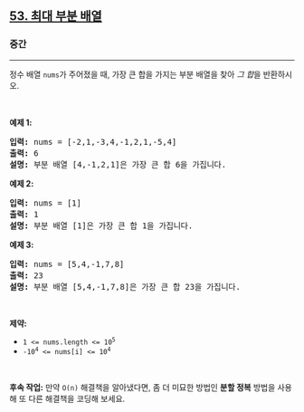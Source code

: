<h2><a href="https://leetcode.com/problems/maximum-subarray">53. 최대 부분 배열</a></h2><h3>중간</h3><hr><p>정수 배열 <code>nums</code>가 주어졌을 때, 가장 큰 합을 가지는 <span data-keyword="subarray-nonempty">부분 배열</span>을 찾아 <em>그 합</em>을 반환하시오.</p>

<p>&nbsp;</p>
<p><strong class="example">예제 1:</strong></p>

<pre>
<strong>입력:</strong> nums = [-2,1,-3,4,-1,2,1,-5,4]
<strong>출력:</strong> 6
<strong>설명:</strong> 부분 배열 [4,-1,2,1]은 가장 큰 합 6을 가집니다.
</pre>

<p><strong class="example">예제 2:</strong></p>

<pre>
<strong>입력:</strong> nums = [1]
<strong>출력:</strong> 1
<strong>설명:</strong> 부분 배열 [1]은 가장 큰 합 1을 가집니다.
</pre>

<p><strong class="example">예제 3:</strong></p>

<pre>
<strong>입력:</strong> nums = [5,4,-1,7,8]
<strong>출력:</strong> 23
<strong>설명:</strong> 부분 배열 [5,4,-1,7,8]은 가장 큰 합 23을 가집니다.
</pre>

<p>&nbsp;</p>
<p><strong>제약:</strong></p>

<ul>
	<li><code>1 &lt;= nums.length &lt;= 10<sup>5</sup></code></li>
	<li><code>-10<sup>4</sup> &lt;= nums[i] &lt;= 10<sup>4</sup></code></li>
</ul>

<p>&nbsp;</p>
<p><strong>후속 작업:</strong> 만약 <code>O(n)</code> 해결책을 알아냈다면, 좀 더 미묘한 방법인 <strong>분할 정복</strong> 방법을 사용해 또 다른 해결책을 코딩해 보세요.</p>